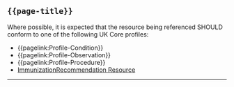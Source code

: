## <code>{{page-title}}</code>

Where possible, it is expected that the resource being referenced SHOULD conform to one of the following UK Core profiles:

- {{pagelink:Profile-Condition}}
- {{pagelink:Profile-Observation}}
- {{pagelink:Profile-Procedure}}
- [ImmunizationRecommendation Resource](https://www.hl7.org/fhir/r4/immunizationrecommendation.html)

---
